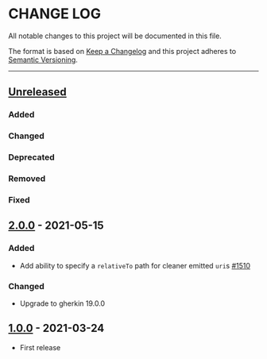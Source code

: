 # CHANGE LOG
All notable changes to this project will be documented in this file.

The format is based on [Keep a Changelog](http://keepachangelog.com/)
and this project adheres to [Semantic Versioning](http://semver.org/).

----
## [Unreleased]

### Added

### Changed

### Deprecated

### Removed

### Fixed

## [2.0.0] - 2021-05-15

### Added

* Add ability to specify a `relativeTo` path for cleaner emitted `uri`s [#1510](https://github.com/cucumber/cucumber/pull/1510)

### Changed

* Upgrade to gherkin 19.0.0

## [1.0.0] - 2021-03-24

* First release

<!-- Releases -->
[Unreleased]: https://github.com/cucumber/cucumber/compare/gherkin-streams/v2.0.0...master
[2.0.0]:      https://github.com/cucumber/cucumber/releases/tag/gherkin-streams/v1.0.0
[1.0.0]:      https://github.com/cucumber/cucumber/releases/tag/gherkin-streams/v1.0.0

<!-- Contributors in alphabetical order -->
